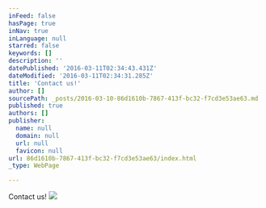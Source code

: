 ```yaml
---
inFeed: false
hasPage: true
inNav: true
inLanguage: null
starred: false
keywords: []
description: ''
datePublished: '2016-03-11T02:34:43.431Z'
dateModified: '2016-03-11T02:34:31.285Z'
title: 'Contact us!'
author: []
sourcePath: _posts/2016-03-10-86d1610b-7867-413f-bc32-f7cd3e53ae63.md
published: true
authors: []
publisher:
  name: null
  domain: null
  url: null
  favicon: null
url: 86d1610b-7867-413f-bc32-f7cd3e53ae63/index.html
_type: WebPage

---
```

Contact us!
![](https://the-grid-user-content.s3-us-west-2.amazonaws.com/cf8ef779-cbe6-434a-80db-673fe800e5f4.jpg)
